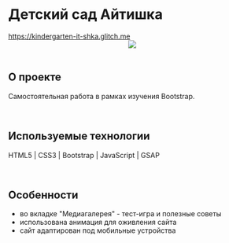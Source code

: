 <h1> Детский сад Айтишка </h1>
<a href="https://kindergarten-it-shka.glitch.me/"> https://kindergarten-it-shka.glitch.me </a>

<div align="center">
  <img src="https://cdn.glitch.global/ece60b40-3830-4d48-bb12-fa238aabf422/picPreview_3.png?v=1661081037165">
</div>
<br>

<h2> О проекте </h2>
<p> Самостоятельная работа в рамках изучения Bootstrap. </p>
<br>

<h2> Используемые технологии </h2>
<p> HTML5 | CSS3 | Bootstrap | JavaScript | GSAP</p>
<br>

<h2>Особенности</h2>
<ul>
  <li> во вкладке "Медиагалерея" - тест-игра и полезные советы </li>
  <li> использована анимация для оживления сайта </li>
  <li> сайт адаптирован под мобильные устройства </li>
</ul>
